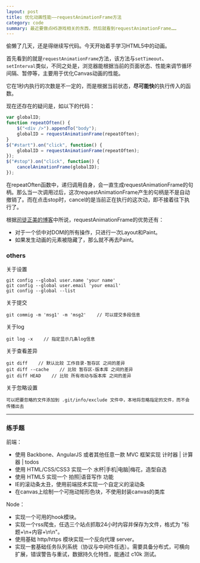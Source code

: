 ```yaml
---
layout: post
title: 优化动画性能——requestAnimationFrame方法
category: code
summary: 最近要做点H5游戏相关的东西，然后就看到requestAnimationFrame……
---
```


偷懒了几天，还是得继续写代码。今天开始着手学习HTML5中的动画。

首先看到的就是``requestAnimationFrame``方法，该方法与``setTimeout``、``setInterval``类似，不同之处是，浏览器能根据当前的页面状态、性能来调节循环间隔、暂停等，主要用于优化Canvas动画的性能。

它在1秒内执行的次数是不一定的，而是根据当前状态，**尽可能快**的执行传入的函数。

现在还存在的疑问是，如以下的代码：

```javascript
var globalID;
function repeatOften() {
    $("<div />").appendTo("body");
    globalID = requestAnimationFrame(repeatOften);
}
$("#start").on("click", function() {
    globalID = requestAnimationFrame(repeatOften);
});
$("#stop").on("click", function() {
    cancelAnimationFrame(globalID);
});
```

在repeatOften函数中，递归调用自身，会一直生成requestAnimationFrame的句柄。那么当一次调用过后，这次requestAnimationFrame产生的句柄是不是自动撤销了。而在点击stop时，cancel的是当前正在执行的这次动，即不接着往下执行了。

根据[司徒正美的博客](http://www.cnblogs.com/rubylouvre/archive/2011/08/22/2148797.html)中所说，requestAnimationFrame的优势还有：

- 对于一个侦中对DOM的所有操作，只进行一次Layout和Paint。
- 如果发生动画的元素被隐藏了，那么就不再去Paint。



### others

关于设置

	git config --global user.name 'your name'
	git config --global user.email 'your email'
	git config --global --list

关于提交

	git commig -m 'msg1' -m 'msg2'    // 可以提交多段信息

关于log

	git log -x    // 指定显示几条log信息

关于查看差异

	git diff    // 默认比较 工作目录-暂存区 之间的差异
	git diff --cache    // 比较 暂存区-版本库 之间的差异
	git diff HEAD    // 比较 所有改动与版本库 之间的差异

关于忽略设置

	可以把要忽略的文件添加到 .git/info/exclude 文件中，本地将忽略指定的文件，而不会传播出去

***

### 练手题

前端：

- 使用 Backbone、AngularJS 或者其他任意一款 MVC 框架实现 计时器 | 计算器 | todos
- 使用 HTML/CSS/CSS3 实现一个 水杯|手机|电脑|梅花，造型自选
- 使用 HTML5 实现一个 拍照|语音写作 功能
- IE的滚动条太丑，使用前端技术实现一个自定义的滚动条
- 在canvas上绘制一个可拖动矩形色块，不使用封装canvas的类库

Node：

- 实现一个可用的hook模块。
- 实现一个rss爬虫，任选三个站点抓取24小时内容并保存为文件，格式为 "标题+\n+内容+\n\n"。
- 使用基础 http/https 模块实现一个反向代理 server。
- 实现一套基础任务队列系统（协议与中间件任选）。需要具备分布式，可横向扩展，错误警告与重试，数据持久化特性，能通过 c10k 测试。
